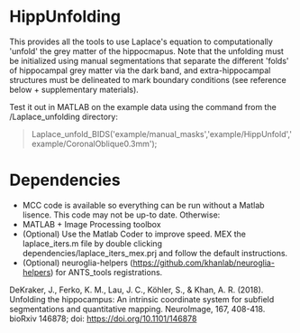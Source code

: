 # HippUnfolding

This provides all the tools to use Laplace's equation to computationally 'unfold' the grey matter of the hippocmapus. Note that the unfolding must be initialized using manual segmentations that separate the different 'folds' of hippocampal grey matter via the dark band, and extra-hippocampal structures must be delineated to mark boundary conditions  (see reference below + supplementary materials).

Test it out in MATLAB on the example data using the command from the /Laplace_unfolding directory:
> Laplace_unfold_BIDS('example/manual_masks','example/HippUnfold','example/CoronalOblique0.3mm');

# Dependencies

- MCC code is available so everything can be run without a Matlab lisence. This code may not be up-to date. Otherwise:
- MATLAB + Image Processing toolbox
- (Optional) Use the Matlab Coder to improve speed. MEX the laplace_iters.m file by double clicking dependencies/laplace_iters_mex.prj and follow the default instructions.
- (Optional) neuroglia-helpers (https://github.com/khanlab/neuroglia-helpers) for ANTS_tools registrations.

DeKraker, J., Ferko, K. M., Lau, J. C., Köhler, S., & Khan, A. R. (2018). Unfolding the hippocampus: An intrinsic coordinate system for subfield segmentations and quantitative mapping. NeuroImage, 167, 408-418.
bioRxiv 146878; doi: https://doi.org/10.1101/146878

